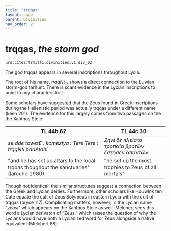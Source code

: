 ```yaml
---
title: "trqqas"
layout: page
parent: Divinities
nav_order: 2
---
```


# trqqas, *the storm god*

`urn:cite2:trmilli:divinities.v1:div_02`

The god trqqas appears in several inscriptions throughout Lycia. 


The root of his name, *trqqNt-*, shows a direct connection to the Luwian storm-god tarhunt. There is scant evidence in the Lycian inscriptions to point to any characteristic f 


Some scholars have suggested that the Zeus found in Greek inscriptions during the Hellenistic period was actually trqqas under a different name (keen 201). The evidence for this largely comes from two passages on the the Xanthos Stele: 

| TL 44b.62| TL 44c.30 |
|----------|----------|
|*se dde towetE : komeziya : Tere Tere : trqqNti pddAtahi* |*Zηνί δὲ πλεῖστα τροπαῖα βροτῶν ἔστησεν ἁπαντῶν.*|
|"and he has set up altars to the local trqqas thoughout the sanctuaries" (laroche 1980)|"he set up the most trophies to Zeus of all mortals"|

Though not identical, the similar structures suggest a connection between the Greek and Lycian deities. Furthermore, other scholars like Houwink ten Cate equate the cult of Zeus Solymeus in eastern Lycia with the cult of trqqas (bryce 117). Complicating matters, however, is the Lycian name “*zeosi*” which appears on the Xanthos Stele as well. Melchert sees this word a Lycian derivaton of “Zeus,” which raises the question of why the Lycians would have both a Lycianized word for Zeus alongside a native equivalent (Melchert 88).
